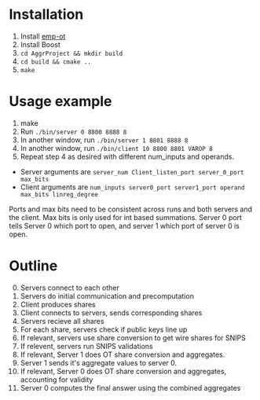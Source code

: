 # Installation

1. Install [emp-ot](https://github.com/emp-toolkit/emp-ot)
2. Install Boost
3. `cd AggrProject && mkdir build`
4. `cd build && cmake ..`
5. `make`

# Usage example

1. make
2. Run `./bin/server 0 8800 8888 8`
3. In another window, run `./bin/server 1 8801 8888 8`
4. In another window, run `./bin/client 10 8800 8801 VAROP 8`
5. Repeat step 4 as desired with different num_inputs and operands. 

* Server arguments are `server_num Client_listen_port server_0_port max_bits`
* Client arguments are `num_inputs server0_port server1_port operand max_bits linreg_degree`

Ports and max bits need to be consistent across runs and both servers and the client.
Max bits is only used for int based summations.
Server 0 port tells Server 0 which port to open, and server 1 which port of server 0 is open.

# Outline

0. Servers connect to each other
1. Servers do initial communication and precomputation
2. Client produces shares
3. Client connects to servers, sends corresponding shares
4. Servers recieve all shares
5. For each share, servers check if public keys line up
6. If relevant, servers use share conversion to get wire shares for SNIPS
7. If relevent, servers run SNIPS validations
8. If relevant, Server 1 does OT share conversion and aggregates.
9. Server 1 sends it's aggregate values to server 0. 
10. If relevant, Server 0 does OT share conversion and aggregates, accounting for validity
11. Server 0 computes the final answer using the combined aggregates
